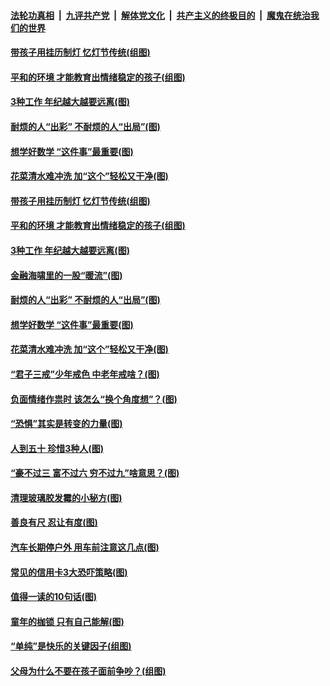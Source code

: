 

####  [法轮功真相](../../../../basic/blob/master/README.md?t=02261131) &nbsp;|&nbsp; [九评共产党](../../../../9ping.md/blob/master/README.md?t=02261131) &nbsp;|&nbsp; [解体党文化](../../../../jtdwh.md/blob/master/README.md?t=02261131)  &nbsp;|&nbsp; [共产主义的终极目的](../../../../gczydzjmd.md/blob/master/README.md?t=02261131) &nbsp;|&nbsp; [魔鬼在统治我们的世界](../../../../mgztzwmdsj.md/blob/master/README.md?t=02261131) 

#### [带孩子用挂历制灯 忆灯节传统(组图)](../pages/p8/963724.md?t=02261131) 

#### [平和的环境 才能教育出情绪稳定的孩子(组图)](../pages/p8/963710.md?t=02261131) 

#### [3种工作 年纪越大越要远离(图)](../pages/p8/963700.md?t=02261131) 

#### [耐烦的人“出彩” 不耐烦的人“出局”(图)](../pages/p8/963508.md?t=02261131) 

#### [想学好数学 “这件事”最重要(图)](../pages/p8/963588.md?t=02261131) 

#### [花菜清水难冲洗 加“这个”轻松又干净(图)](../pages/p8/963571.md?t=02261131) 

#### [带孩子用挂历制灯 忆灯节传统(组图)](../pages/p8/963724.md?t=02261131) 

#### [平和的环境 才能教育出情绪稳定的孩子(组图)](../pages/p8/963710.md?t=02261131) 

#### [3种工作 年纪越大越要远离(图)](../pages/p8/963700.md?t=02261131) 

#### [金融海啸里的一股“暖流”(图)](../pages/p8/963660.md?t=02261131) 

#### [耐烦的人“出彩” 不耐烦的人“出局”(图)](../pages/p8/963508.md?t=02261131) 

#### [想学好数学 “这件事”最重要(图)](../pages/p8/963588.md?t=02261131) 

#### [花菜清水难冲洗 加“这个”轻松又干净(图)](../pages/p8/963571.md?t=02261131) 

#### [“君子三戒”少年戒色 中老年戒啥？(图)](../pages/p8/963570.md?t=02261131) 

#### [负面情绪作祟时 该怎么“换个角度想”？(图)](../pages/p8/963496.md?t=02261131) 

#### [“恐惧”其实是转变的力量(图)](../pages/p8/963495.md?t=02261131) 

#### [人到五十 珍惜3种人(图)](../pages/p8/963468.md?t=02261131) 

#### [“豪不过三 富不过六 穷不过九”啥意思？(图)](../pages/p8/963457.md?t=02261131) 

#### [清理玻璃胶发霉的小秘方(图)](../pages/p8/963266.md?t=02261131) 

#### [善良有尺 忍让有度(图)](../pages/p8/962966.md?t=02261131) 

#### [汽车长期停户外 用车前注意这几点(图)](../pages/p8/963354.md?t=02261131) 

#### [常见的信用卡3大恐吓策略(图)](../pages/p8/963272.md?t=02261131) 

#### [值得一读的10句话(图)](../pages/p8/962973.md?t=02261131) 

#### [童年的枷锁 只有自己能解(图)](../pages/p8/963254.md?t=02261131) 

#### [“单纯”是快乐的关键因子(组图)](../pages/p8/963181.md?t=02261131) 

#### [父母为什么不要在孩子面前争吵？(组图)](../pages/p8/962971.md?t=02261131) 


